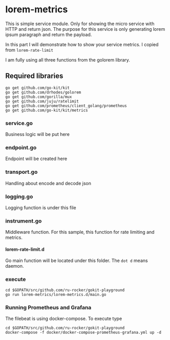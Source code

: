# lorem-metrics
This is simple service module. Only for showing the micro service with HTTP and return json.
The purpose for this service is only generating lorem ipsum paragraph and return the payload.

In this part I will demonstrate how to show your service metrics. I copied from `lorem-rate-limit`

I am fully using all three functions from the golorem library.

## Required libraries

    go get github.com/go-kit/kit
    go get github.com/drhodes/golorem
    go get github.com/gorilla/mux
    go get github.com/juju/ratelimit
    go get github.com/prometheus/client_golang/prometheus
    go get github.com/go-kit/kit/metrics

### service.go
Business logic will be put here

### endpoint.go
Endpoint will be created here

### transport.go
Handling about encode and decode json

### logging.go
Logging function is under this file

### instrument.go
Middleware function. 
For this sample, this function for rate limiting and metrics.

#### lorem-rate-limit.d
Go main function will be located under this folder. The `dot d` means daemon.

### execute

    cd $GOPATH/src/github.com/ru-rocker/gokit-playground
    go run lorem-metrics/lorem-metrics.d/main.go

### Running Prometheus and Grafana
The filebeat is using docker-compose.
To execute type

    cd $GOPATH/src/github.com/ru-rocker/gokit-playground
    docker-compose -f docker/docker-compose-prometheus-grafana.yml up -d
    